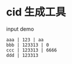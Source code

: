 # cid 生成工具

input demo

```
aaa | 123 | aa
bbb | 123313 | 0
ccc | 123313 | 6666
ddd | 123313
```





